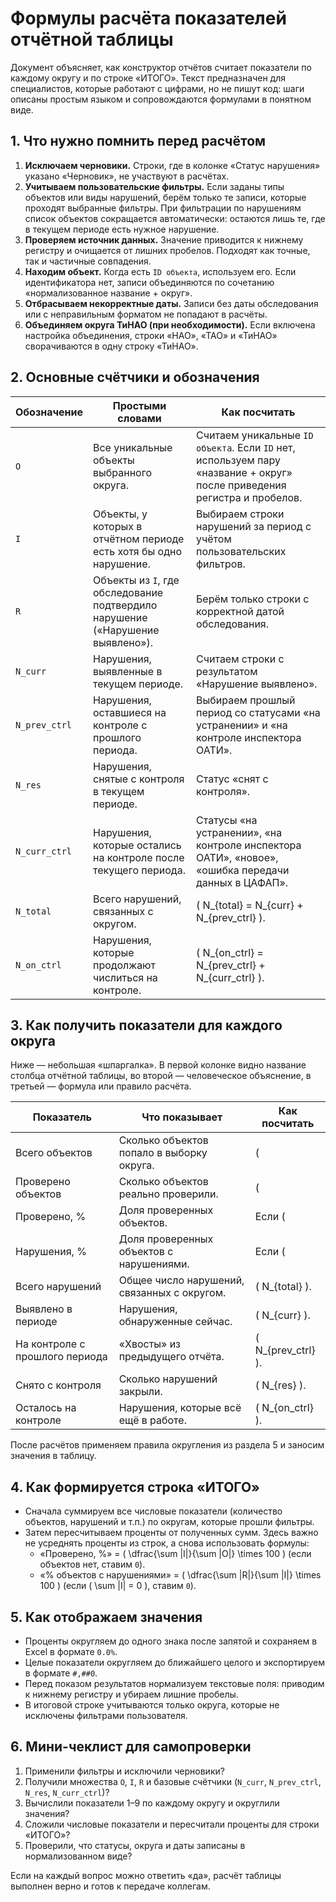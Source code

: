 # Формулы расчёта показателей отчётной таблицы

Документ объясняет, как конструктор отчётов считает показатели по каждому округу и по строке «ИТОГО». Текст предназначен для специалистов, которые работают с цифрами, но не пишут код: шаги описаны простым языком и сопровождаются формулами в понятном виде.

## 1. Что нужно помнить перед расчётом

1. **Исключаем черновики.** Строки, где в колонке «Статус нарушения» указано «Черновик», не участвуют в расчётах.
2. **Учитываем пользовательские фильтры.** Если заданы типы объектов или виды нарушений, берём только те записи, которые проходят выбранные фильтры. При фильтрации по нарушениям список объектов сокращается автоматически: остаются лишь те, где в текущем периоде есть нужное нарушение.
3. **Проверяем источник данных.** Значение приводится к нижнему регистру и очищается от лишних пробелов. Подходят как точные, так и частичные совпадения.
4. **Находим объект.** Когда есть `ID объекта`, используем его. Если идентификатора нет, записи объединяются по сочетанию «нормализованное название + округ».
5. **Отбрасываем некорректные даты.** Записи без даты обследования или с неправильным форматом не попадают в расчёты.
6. **Объединяем округа ТиНАО (при необходимости).** Если включена настройка объединения, строки «НАО», «ТАО» и «ТиНАО» сворачиваются в одну строку «ТиНАО».

## 2. Основные счётчики и обозначения

| Обозначение | Простыми словами | Как посчитать |
|-------------|------------------|---------------|
| `O` | Все уникальные объекты выбранного округа. | Считаем уникальные `ID объекта`. Если `ID` нет, используем пару «название + округ» после приведения регистра и пробелов. |
| `I` | Объекты, у которых в отчётном периоде есть хотя бы одно нарушение. | Выбираем строки нарушений за период с учётом пользовательских фильтров. |
| `R` | Объекты из `I`, где обследование подтвердило нарушение («Нарушение выявлено»). | Берём только строки с корректной датой обследования. |
| `N_curr` | Нарушения, выявленные в текущем периоде. | Считаем строки с результатом «Нарушение выявлено». |
| `N_prev_ctrl` | Нарушения, оставшиеся на контроле с прошлого периода. | Выбираем прошлый период со статусами «на устранении» и «на контроле инспектора ОАТИ». |
| `N_res` | Нарушения, снятые с контроля в текущем периоде. | Статус «снят с контроля». |
| `N_curr_ctrl` | Нарушения, которые остались на контроле после текущего периода. | Статусы «на устранении», «на контроле инспектора ОАТИ», «новое», «ошибка передачи данных в ЦАФАП». |
| `N_total` | Всего нарушений, связанных с округом. | \( N_{total} = N_{curr} + N_{prev\_ctrl} \). |
| `N_on_ctrl` | Нарушения, которые продолжают числиться на контроле. | \( N_{on\_ctrl} = N_{prev\_ctrl} + N_{curr\_ctrl} \). |

## 3. Как получить показатели для каждого округа

Ниже — небольшая «шпаргалка». В первой колонке видно название столбца отчётной таблицы, во второй — человеческое объяснение, в третьей — формула или правило расчёта.

| Показатель | Что показывает | Как посчитать |
|------------|----------------|----------------|
| Всего объектов | Сколько объектов попало в выборку округа. | \( |O| \). |
| Проверено объектов | Сколько объектов реально проверили. | \( |I| \). |
| Проверено, % | Доля проверенных объектов. | Если \( |O| = 0 \), ставим `0`. Иначе \( \dfrac{|I|}{|O|} \times 100 \). |
| Нарушения, % | Доля проверенных объектов с нарушениями. | Если \( |I| = 0 \), ставим `0`. Иначе \( \dfrac{|R|}{|I|} \times 100 \). |
| Всего нарушений | Общее число нарушений, связанных с округом. | \( N_{total} \). |
| Выявлено в периоде | Нарушения, обнаруженные сейчас. | \( N_{curr} \). |
| На контроле с прошлого периода | «Хвосты» из предыдущего отчёта. | \( N_{prev\_ctrl} \). |
| Снято с контроля | Сколько нарушений закрыли. | \( N_{res} \). |
| Осталось на контроле | Нарушения, которые всё ещё в работе. | \( N_{on\_ctrl} \). |

После расчётов применяем правила округления из раздела 5 и заносим значения в таблицу.

## 4. Как формируется строка «ИТОГО»

* Сначала суммируем все числовые показатели (количество объектов, нарушений и т.п.) по округам, которые прошли фильтры.
* Затем пересчитываем проценты от полученных сумм. Здесь важно не усреднять проценты из строк, а снова использовать формулы:
  * «Проверено, %» = \( \dfrac{\sum |I|}{\sum |O|} \times 100 \) (если объектов нет, ставим `0`).
  * «% объектов с нарушениями» = \( \dfrac{\sum |R|}{\sum |I|} \times 100 \) (если \( \sum |I| = 0 \), ставим `0`).

## 5. Как отображаем значения

* Проценты округляем до одного знака после запятой и сохраняем в Excel в формате `0.0%`.
* Целые показатели округляем до ближайшего целого и экспортируем в формате `#,##0`.
* Перед показом результатов нормализуем текстовые поля: приводим к нижнему регистру и убираем лишние пробелы.
* В итоговой строке учитываются только округа, которые не исключены фильтрами пользователя.

## 6. Мини-чеклист для самопроверки

1. Применили фильтры и исключили черновики? 
2. Получили множества `O`, `I`, `R` и базовые счётчики (`N_curr`, `N_prev_ctrl`, `N_res`, `N_curr_ctrl`)?
3. Вычислили показатели 1–9 по каждому округу и округлили значения?
4. Сложили числовые показатели и пересчитали проценты для строки «ИТОГО»?
5. Проверили, что статусы, округа и даты записаны в нормализованном виде?

Если на каждый вопрос можно ответить «да», расчёт таблицы выполнен верно и готов к передаче коллегам.
